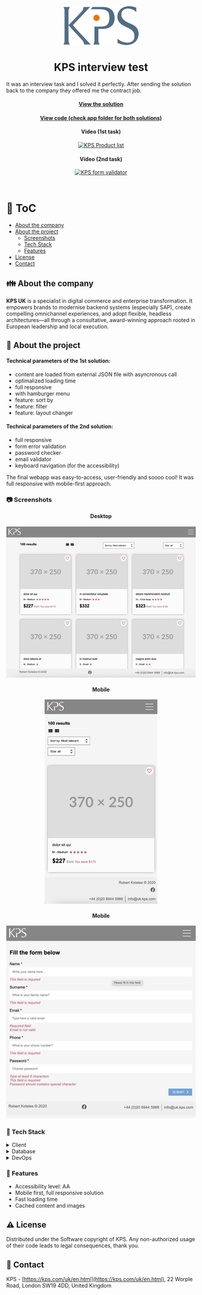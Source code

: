 <div align="center">
  <img src="assets/kps-logo.svg" alt="logo" width="200" height="auto" />

  <h1>KPS interview test</h1>
  
<p align="left">
    It was an interview task and I solved it perfectly. After sending the solution back to the company they offered me the contract job.
  </p>
   
  <h4>
    <a href="#" target="_blank">View the solution</a>
  </h4>
  <h4>
    <a href="https://github.com/kotelesroberto/kps-test" title="Code"  target="_blank">View code (check app folder for both solutions)</a>
  </h4>

  <h4>Video  (1st task)</h4>
<!-- BEGIN YOUTUBE-CARDS -->

[![KPS Product list](https://ytcards.demolab.com/?id=jyoAtl6x028&title=KPS+product+listing&lang=en&background_color=%230d1117&title_color=%23ffffff&stats_color=%23dedede&max_title_lines=1&width=250&border_radius=5 "KSP product listing")](https://www.youtube.com/watch?v=jyoAtl6x028)

  <!-- END YOUTUBE-CARDS -->
  <h4>Video  (2nd task)</h4>
<!-- BEGIN YOUTUBE-CARDS -->

[![KPS form validator](https://ytcards.demolab.com/?id=iptMmZDrOVw&title=KPS+form+validator&lang=en&background_color=%230d1117&title_color=%23ffffff&stats_color=%23dedede&max_title_lines=1&width=250&border_radius=5 "KPS form validator")](https://www.youtube.com/watch?v=iptMmZDrOVw)

  <!-- END YOUTUBE-CARDS -->

</div>

<br />

<!-- Table of Contents -->

# :notebook_with_decorative_cover: ToC

- [About the company](#family-about-the-company)
- [About the project](#star2-about-the-project)
  - [Screenshots](#camera-screenshots)
  - [Tech Stack](#space_invader-tech-stack)
  - [Features](#dart-features)
- [License](#warning-license)
- [Contact](#handshake-contact)

<!-- About the company -->

## :family: About the company

<p><strong>KPS UK</strong> is a specialist in digital commerce and enterprise transformation. It empowers brands to modernise backend systems (especially SAP), create compelling omnichannel experiences, and adopt flexible, headless architectures—all through a consultative, award-winning approach rooted in European leadership and local execution.
</p>

<!-- About the project -->

## :star2: About the project

<p><h4>Technical parameters of the 1st solution:</h4>
  <ul>
    <li>content are loaded from external JSON file with asyncronous call</li>
    <li>optimalized loading time</li>
    <li>full responsive</li>
    <li>with hamburger menu</li>
    <li>feature: sort by</li>
    <li>feature: filter</li>
    <li>feature: layout changer</li>
  </ul>
</p>
<p><h4>Technical parameters of the 2nd solution:</h4>
  <ul>
    <li>full responsive</li>
    <li>form error validation</li>
    <li>password checker</li>
    <li>email validator</li>
    <li>keyboard navigation (for the accessibility)</li>
  </ul>
</p>

<p>
The final webapp was easy-to-access, user-friendly and soooo cool! It was full responsive with mobile-first approach.
</p>

<!-- Screenshots -->

### :camera: Screenshots

<div align="center">
  <h4>Desktop</h4>
  <img src="assets/kps_solution1_desktop.jpg" alt="screenshot" />
</div>
<div align="center"> 
  <h4>Mobile</h4>
  <img src="assets/kps_solution1_mobile.jpg" alt="screenshot" width="300" />
</div>
<div align="center"> 
  <h4>Mobile</h4>
  <img src="assets/kps_solution2.jpg" alt="screenshot" />
</div>

<!-- TechStack -->

### :space_invader: Tech Stack

<details>
  <summary>Client</summary>
  <ul>
    <li><a href="https://developer.mozilla.org/en-US/docs/Web/JavaScript"  target="_blank">JavaScript ES6</a></li>
    <li><a href="https://nodejs.org"  target="_blank">NodeJS</a></li>
    <li><a href="https://nodejs.org/api/esm.html"  target="_blank">Node.js Modules</a></li>
    <li><a href="https://www.w3schools.com/html/html5_semantic_elements.asp" target="_blank">Semantic HTML5</a></li>
    <li><a href="https://www.w3schools.com/css/"  target="_blank">CSS3</a></li>
  </ul>
</details>

<details>
<summary>Database</summary>
  <ul>
    <li><a href="https://www.json.org/">data stored in an XML/JSON file</a></li>
  </ul>
</details>

<details>
<summary>DevOps</summary>
  <ul>
    <li><a href="https://gruntjs.com/">Grunt</a></li>
    <li><a href="https://bitbucket.org/">BitBucket</a></li>
    <li><a href="https://www.jslint.com/">JS Lint</a></li>
  </ul>
</details>

<!-- Features -->

### :dart: Features

- Accessibility level: AA
- Mobile first, full responsive solution
- Fast loading time
- Cached content and images

<!-- License -->

## :warning: License

Distributed under the Software copyright of KPS. Any non-authorized usage of their code leads to legal consequences, thank you.

<!-- Contact -->

## :handshake: Contact

KPS - [https://kps.com/uk/en.html](https://kps.com/uk/en.html), 22 Worple Road, London SW19 4DD, United Kingdom
